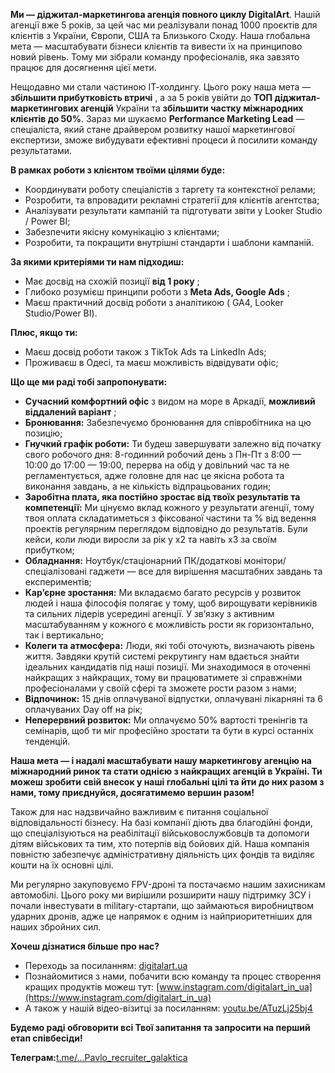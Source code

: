 **Ми — діджитал-маркетингова агенція повного циклу DigitalArt**. Нашій агенції
вже 5 років, за цей час ми реалізували понад 1000 проєктів для клієнтів з
України, Європи, США та Близького Сходу. Наша глобальна мета — масштабувати
бізнеси клієнтів та вивести їх на принципово новий рівень. Тому ми зібрали
команду професіоналів, яка завзято працює для досягнення цієї мети.

Нещодавно ми стали частиною ІТ-холдингу. Цього року наша мета — **збільшити
прибутковість втричі** , а за 5 років увійти до **ТОП діджитал-маркетингових
агенцій** України та **збільшити частку міжнародних клієнтів до 50%**. Зараз
ми шукаємо **Performance Marketing Lead** — спеціаліста, який стане драйвером
розвитку нашої маркетингової експертизи, зможе вибудувати ефективні процеси й
посилити команду результатами.

**В рамках роботи з клієнтом твоїми цілями буде:**

  * Координувати роботу спеціалістів з таргету та контекстної релами;
  * Розробити, та впровадити рекламні стратегії для клієнтів агентства;
  * Аналізувати результати кампаній та підготувати звіти у Looker Studio / Power BI;
  * Забезпечити якісну комунікацію з клієнтами;
  * Розробити, та покращити внутрішні стандарти і шаблони кампаній.

**За якими критеріями ти нам підходиш:**

  * Має досвід на схожій позиції **від 1 року** ;
  * Глибоко розумієш принципи роботи з **Meta Ads, Google Ads** ;
  * Маєш практичний досвід роботи з аналітикою ( GA4, Looker Studio/Power BI).

**Плюс, якщо ти:**

  * Маєш досвід роботи також з TikTok Ads та LinkedIn Ads;
  * Проживаєш в Одесі, та маєш можливість відвідувати офіс;

**Що ще ми раді тобі запропонувати:**

  * **Сучасний комфортний офіс** з видом на море в Аркадії, **можливий віддалений варіант** ;
  * **Бронювання:** Забезпечуємо бронювання для співробітника на цю позицію;
  * **Гнучкий графік роботи:** Ти будеш завершувати залежно від початку свого робочого дня: 8-годинний робочий день з Пн-Пт з 8:00 — 10:00 до 17:00 — 19:00, перерва на обід у довільний час та не регламентується, адже головне для нас це якісна робота та виконання завдань, а не кількість відпрацьованих годин;
  * **Заробітна плата, яка постійно зростає від твоїх результатів та компетенції:** Ми цінуємо вклад кожного у результати агенції, тому твоя оплата складатиметься з фіксованої частини та % від ведення проектів регулярним переглядом відповідно до результатів. Були кейси, коли люди виросли за рік у х2 та навіть х3 за своїм прибутком;
  * **Обладнання:** Ноутбук/стаціонарний ПК/додаткові монітори/спеціалізовані гаджети — все для вирішення масштабних завдань та експериментів;
  * **Кар’єрне зростання:** Ми вкладаємо багато ресурсів у розвиток людей і наша філософія полягає у тому, щоб вирощувати керівників та сильних лідерів усередині агенції. У зв’язку з активним масштабуванням у кожного є можливість рости як горизонтально, так і вертикально;
  * **Колеги та атмосфера:** Люди, які тобі оточують, визначають рівень життя. Завдяки крутій системі рекрутингу нам вдається знайти ідеальних кандидатів під наші позиції. Ми знаходимося в оточенні найкращих з найкращих, тому ви працюватимете зі справжніми професіоналами у своїй сфері та зможете рости разом з нами;
  * **Відпочинок:** 15 днів оплачуваної відпустки, оплачувані лікарняні та 6 оплачуваних Day off на рік;
  * **Неперервний розвиток:** Ми оплачуємо 50% вартості тренінгів та семінарів, щоб ти міг професійно зростати та бути в курсі останніх тенденцій.

**Наша мета — і надалі масштабувати нашу маркетингову агенцію на міжнародний
ринок та стати однією з найкращих агенцій в Україні. Ти можеш зробити свій
внесок у наші глобальні цілі та йти до них разом з нами, тому приєднуйся,
досягатимемо вершин разом!**

Також для нас надзвичайно важливим є питання соціальної відповідальності
бізнесу. На базі компанії діють два благодійні фонди, що спеціалізуються на
реабілітації військовослужбовців та допомоги дітям військових та тим, хто
потерпів від бойових дій. Наша компанія повністю забезпечує адміністративну
діяльність цих фондів та виділяє кошти на їх основні цілі.

Ми регулярно закуповуємо FPV-дроні та постачаємо нашим захисникам автомобілі.
Цього року ми вирішили розширити нашу підтримку ЗСУ і почали інвестувати в
military-стартапи, що займаються виробництвом ударних дронів, адже це напрямок
є одним із найприоритетніших для наших збройних сил.

**Хочеш дізнатися більше про нас?**

  * Переходь за посиланням: [digitalart.ua](https://digitalart.ua/)
  * Познайомитися з нами, побачити всю команду та процес створення кращих продуктів можеш тут: [www.instagram.com/digitalart_in_ua](https://www.instagram.com/digitalart_in_ua)
  * А також у нашій відео-візитці за посиланням: [youtu.be/ATuzLj25bj4](https://youtu.be/ATuzLj25bj4)

**Будемо раді обговорити всі Твої запитання та запросити на перший етап
співбесіди!**

**Телеграм:**[t.me/...​Pavlo_recruiter_galaktica](https://t.me/Pavlo_recruiter_galaktica)